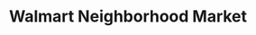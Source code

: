 ---
title: "Walmart Neighborhood Market"
url: /centennial/walmart-neighborhood-market/
shop: supermarket
---